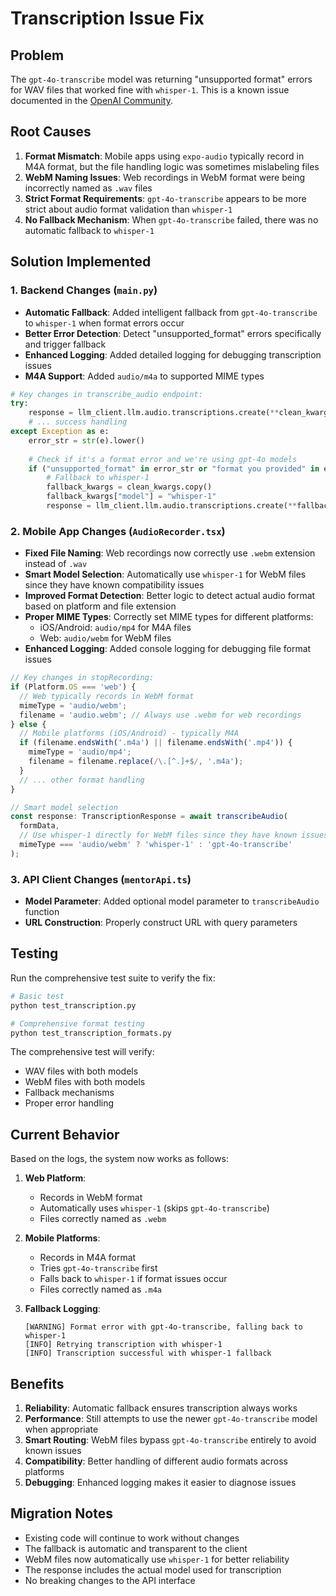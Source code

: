 # Transcription Issue Fix

## Problem
The `gpt-4o-transcribe` model was returning "unsupported format" errors for WAV files that worked fine with `whisper-1`. This is a known issue documented in the [OpenAI Community](https://community.openai.com/t/gpt-4o-transcribe-unsupported-format-with-wav/1148957).

## Root Causes
1. **Format Mismatch**: Mobile apps using `expo-audio` typically record in M4A format, but the file handling logic was sometimes mislabeling files
2. **WebM Naming Issues**: Web recordings in WebM format were being incorrectly named as `.wav` files
3. **Strict Format Requirements**: `gpt-4o-transcribe` appears to be more strict about audio format validation than `whisper-1`
4. **No Fallback Mechanism**: When `gpt-4o-transcribe` failed, there was no automatic fallback to `whisper-1`

## Solution Implemented

### 1. Backend Changes (`main.py`)
- **Automatic Fallback**: Added intelligent fallback from `gpt-4o-transcribe` to `whisper-1` when format errors occur
- **Better Error Detection**: Detect "unsupported_format" errors specifically and trigger fallback
- **Enhanced Logging**: Added detailed logging for debugging transcription issues
- **M4A Support**: Added `audio/m4a` to supported MIME types

```python
# Key changes in transcribe_audio endpoint:
try:
    response = llm_client.llm.audio.transcriptions.create(**clean_kwargs)
    # ... success handling
except Exception as e:
    error_str = str(e).lower()
    
    # Check if it's a format error and we're using gpt-4o models
    if ("unsupported_format" in error_str or "format you provided" in error_str) and model.startswith("gpt-4o"):
        # Fallback to whisper-1
        fallback_kwargs = clean_kwargs.copy()
        fallback_kwargs["model"] = "whisper-1"
        response = llm_client.llm.audio.transcriptions.create(**fallback_kwargs)
```

### 2. Mobile App Changes (`AudioRecorder.tsx`)
- **Fixed File Naming**: Web recordings now correctly use `.webm` extension instead of `.wav`
- **Smart Model Selection**: Automatically use `whisper-1` for WebM files since they have known compatibility issues
- **Improved Format Detection**: Better logic to detect actual audio format based on platform and file extension
- **Proper MIME Types**: Correctly set MIME types for different platforms:
  - iOS/Android: `audio/mp4` for M4A files
  - Web: `audio/webm` for WebM files
- **Enhanced Logging**: Added console logging for debugging file format issues

```typescript
// Key changes in stopRecording:
if (Platform.OS === 'web') {
  // Web typically records in WebM format
  mimeType = 'audio/webm';
  filename = 'audio.webm'; // Always use .webm for web recordings
} else {
  // Mobile platforms (iOS/Android) - typically M4A
  if (filename.endsWith('.m4a') || filename.endsWith('.mp4')) {
    mimeType = 'audio/mp4';
    filename = filename.replace(/\.[^.]+$/, '.m4a');
  }
  // ... other format handling
}

// Smart model selection
const response: TranscriptionResponse = await transcribeAudio(
  formData,
  // Use whisper-1 directly for WebM files since they have known issues with gpt-4o-transcribe
  mimeType === 'audio/webm' ? 'whisper-1' : 'gpt-4o-transcribe'
);
```

### 3. API Client Changes (`mentorApi.ts`)
- **Model Parameter**: Added optional model parameter to `transcribeAudio` function
- **URL Construction**: Properly construct URL with query parameters

## Testing
Run the comprehensive test suite to verify the fix:

```bash
# Basic test
python test_transcription.py

# Comprehensive format testing
python test_transcription_formats.py
```

The comprehensive test will verify:
- WAV files with both models
- WebM files with both models
- Fallback mechanisms
- Proper error handling

## Current Behavior
Based on the logs, the system now works as follows:

1. **Web Platform**: 
   - Records in WebM format
   - Automatically uses `whisper-1` (skips `gpt-4o-transcribe`)
   - Files correctly named as `.webm`

2. **Mobile Platforms**:
   - Records in M4A format
   - Tries `gpt-4o-transcribe` first
   - Falls back to `whisper-1` if format issues occur
   - Files correctly named as `.m4a`

3. **Fallback Logging**:
   ```
   [WARNING] Format error with gpt-4o-transcribe, falling back to whisper-1
   [INFO] Retrying transcription with whisper-1
   [INFO] Transcription successful with whisper-1 fallback
   ```

## Benefits
1. **Reliability**: Automatic fallback ensures transcription always works
2. **Performance**: Still attempts to use the newer `gpt-4o-transcribe` model when appropriate
3. **Smart Routing**: WebM files bypass `gpt-4o-transcribe` entirely to avoid known issues
4. **Compatibility**: Better handling of different audio formats across platforms
5. **Debugging**: Enhanced logging makes it easier to diagnose issues

## Migration Notes
- Existing code will continue to work without changes
- The fallback is automatic and transparent to the client
- WebM files now automatically use `whisper-1` for better reliability
- The response includes the actual model used for transcription
- No breaking changes to the API interface 